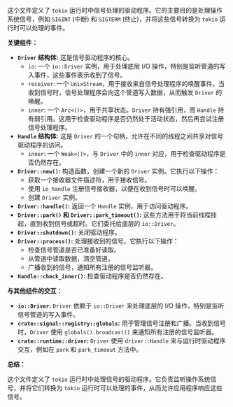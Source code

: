 这个文件定义了 `tokio` 运行时中信号处理的驱动程序。它的主要目的是处理操作系统信号，例如 `SIGINT` (中断) 和 `SIGTERM` (终止)，并将这些信号转换为 `tokio` 运行时可以处理的事件。

**关键组件：**

*   **`Driver` 结构体:** 这是信号驱动程序的核心。
    *   `io`:  一个 `io::Driver` 实例，用于处理底层 I/O 操作，特别是监听管道的写入事件，这些事件表示收到了信号。
    *   `receiver`:  一个 `UnixStream`，用于接收来自信号处理程序的唤醒事件。当收到信号时，信号处理程序会向这个管道写入数据，从而触发 `Driver` 的唤醒。
    *   `inner`:  一个 `Arc<()>`，用于共享状态。`Driver` 持有强引用，而 `Handle` 持有弱引用。这用于检查驱动程序是否仍然处于活动状态，然后再尝试注册信号处理程序。
*   **`Handle` 结构体:**  这是 `Driver` 的一个句柄，允许在不同的线程之间共享对信号驱动程序的访问。
    *   `inner`:  一个 `Weak<()>`，与 `Driver` 中的 `inner` 对应，用于检查驱动程序是否仍然存在。
*   **`Driver::new()`:**  构造函数，创建一个新的 `Driver` 实例。它执行以下操作：
    *   获取一个接收器文件描述符，用于接收信号。
    *   使用 `io_handle` 注册信号接收器，以便在收到信号时可以唤醒。
    *   创建 `Driver` 实例。
*   **`Driver::handle()`:**  返回一个 `Handle` 实例，用于访问驱动程序。
*   **`Driver::park()` 和 `Driver::park_timeout()`:**  这些方法用于将当前线程挂起，直到收到信号或超时。它们委托给底层的 `io::Driver`。
*   **`Driver::shutdown()`:**  关闭驱动程序。
*   **`Driver::process()`:**  处理接收到的信号。它执行以下操作：
    *   检查信号管道是否已准备好读取。
    *   从管道中读取数据，清空管道。
    *   广播收到的信号，通知所有注册的信号监听器。
*   **`Handle::check_inner()`:**  检查驱动程序是否仍然存在。

**与其他组件的交互：**

*   **`io::Driver`:**  `Driver` 依赖于 `io::Driver` 来处理底层的 I/O 操作，特别是监听信号管道的写入事件。
*   **`crate::signal::registry::globals`:**  用于管理信号注册和广播。当收到信号时，`Driver` 使用 `globals().broadcast()` 来通知所有注册的信号监听器。
*   **`crate::runtime::driver`:**  `Driver` 使用 `driver::Handle` 来与运行时驱动程序交互，例如在 `park` 和 `park_timeout` 方法中。

**总结：**

这个文件定义了 `tokio` 运行时中处理信号的驱动程序。它负责监听操作系统信号，并将它们转换为 `tokio` 运行时可以处理的事件，从而允许应用程序响应这些信号。
